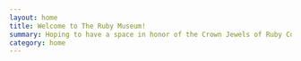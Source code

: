 ```yaml
---
layout: home
title: Welcome to The Ruby Museum!
summary: Hoping to have a space in honor of the Crown Jewels of Ruby Community, as Why The Lucky Stiff and many other remarkable events, characters and things, we want to keep alive in our hearts.
category: home
---
```


